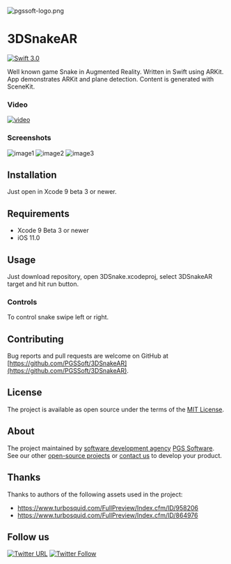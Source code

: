 ![pgssoft-logo.png](pgssoft-logo.png)

# 3DSnakeAR

[![Swift 3.0](https://img.shields.io/badge/Swift-3.0-orange.svg?style=flat)](https://swift.org/)

Well known game Snake in Augmented Reality. Written in Swift using ARKit.
App demonstrates ARKit and plane detection. Content is generated with SceneKit.

### Video
[![video](https://img.youtube.com/vi/uBTDPkbWwqM/0.jpg)](https://www.youtube.com/watch?v=uBTDPkbWwqM)

### Screenshots
![image1](image1.PNG)
![image2](image2.PNG)
![image3](image3.PNG)

## Installation

Just open in Xcode 9 beta 3 or newer.

## Requirements

* Xcode 9 Beta 3 or newer
* iOS 11.0

## Usage

Just download repository, open 3DSnake.xcodeproj, select 3DSnakeAR target and hit run button.

### Controls
To control snake swipe left  or right.

## Contributing

Bug reports and pull requests are welcome on GitHub at [https://github.com/PGSSoft/3DSnakeAR](https://github.com/PGSSoft/3DSnakeAR).

## License

The project is available as open source under the terms of the [MIT License](http://opensource.org/licenses/MIT).

## About

The project maintained by [software development agency](https://www.pgs-soft.com/) [PGS Software](https://www.pgs-soft.com/).
See our other [open-source projects](https://github.com/PGSSoft) or [contact us](https://www.pgs-soft.com/contact-us/) to develop your product.

## Thanks
Thanks to authors of the following assets used in the project:

* https://www.turbosquid.com/FullPreview/Index.cfm/ID/958206
* https://www.turbosquid.com/FullPreview/Index.cfm/ID/864976

## Follow us

[![Twitter URL](https://img.shields.io/twitter/url/http/shields.io.svg?style=social)](https://twitter.com/intent/tweet?text=https://github.com/PGSSoft/3DSnakeAR)
[![Twitter Follow](https://img.shields.io/twitter/follow/pgssoftware.svg?style=social&label=Follow)](https://twitter.com/pgssoftware)

